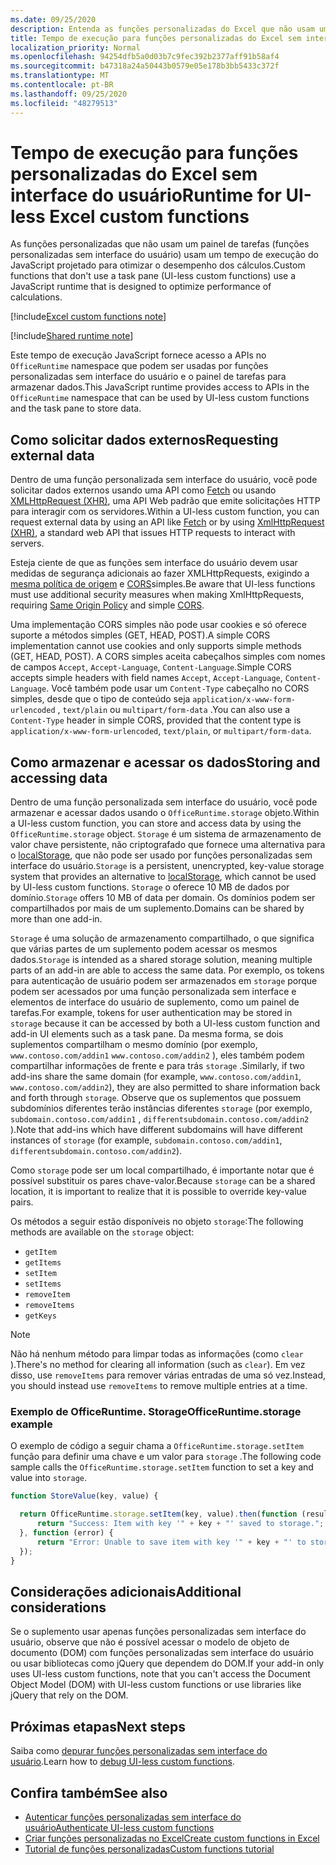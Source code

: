 ```yaml
---
ms.date: 09/25/2020
description: Entenda as funções personalizadas do Excel que não usam um painel de tarefas e seu tempo de execução JavaScript específico.
title: Tempo de execução para funções personalizadas do Excel sem interface do usuário
localization_priority: Normal
ms.openlocfilehash: 94254dfb5a0d03b7c9fec392b2377aff91b58af4
ms.sourcegitcommit: b47318a24a50443b0579e05e178b3bb5433c372f
ms.translationtype: MT
ms.contentlocale: pt-BR
ms.lasthandoff: 09/25/2020
ms.locfileid: "48279513"
---
```

# <a name="runtime-for-ui-less-excel-custom-functions"></a><span data-ttu-id="bad5b-103">Tempo de execução para funções personalizadas do Excel sem interface do usuário</span><span class="sxs-lookup"><span data-stu-id="bad5b-103">Runtime for UI-less Excel custom functions</span></span>

<span data-ttu-id="bad5b-104">As funções personalizadas que não usam um painel de tarefas (funções personalizadas sem interface do usuário) usam um tempo de execução do JavaScript projetado para otimizar o desempenho dos cálculos.</span><span class="sxs-lookup"><span data-stu-id="bad5b-104">Custom functions that don't use a task pane (UI-less custom functions) use a JavaScript runtime that is designed to optimize performance of calculations.</span></span>

[!include[Excel custom functions note](../includes/excel-custom-functions-note.md)]

[!include[Shared runtime note](../includes/shared-runtime-note.md)]

<span data-ttu-id="bad5b-105">Este tempo de execução JavaScript fornece acesso a APIs no `OfficeRuntime` namespace que podem ser usadas por funções personalizadas sem interface do usuário e o painel de tarefas para armazenar dados.</span><span class="sxs-lookup"><span data-stu-id="bad5b-105">This JavaScript runtime provides access to APIs in the `OfficeRuntime` namespace that can be used by UI-less custom functions and the task pane to store data.</span></span>

## <a name="requesting-external-data"></a><span data-ttu-id="bad5b-106">Como solicitar dados externos</span><span class="sxs-lookup"><span data-stu-id="bad5b-106">Requesting external data</span></span>

<span data-ttu-id="bad5b-107">Dentro de uma função personalizada sem interface do usuário, você pode solicitar dados externos usando uma API como [Fetch](https://developer.mozilla.org/en-US/docs/Web/API/Fetch_API) ou usando [XMLHttpRequest (XHR)](https://developer.mozilla.org/en-US/docs/Web/API/XMLHttpRequest), uma API Web padrão que emite solicitações HTTP para interagir com os servidores.</span><span class="sxs-lookup"><span data-stu-id="bad5b-107">Within a UI-less custom function, you can request external data by using an API like [Fetch](https://developer.mozilla.org/en-US/docs/Web/API/Fetch_API) or by using [XmlHttpRequest (XHR)](https://developer.mozilla.org/en-US/docs/Web/API/XMLHttpRequest), a standard web API that issues HTTP requests to interact with servers.</span></span>

<span data-ttu-id="bad5b-108">Esteja ciente de que as funções sem interface do usuário devem usar medidas de segurança adicionais ao fazer XMLHttpRequests, exigindo a [mesma política de origem](https://developer.mozilla.org/en-US/docs/Web/Security/Same-origin_policy) e [CORS](https://www.w3.org/TR/cors/)simples.</span><span class="sxs-lookup"><span data-stu-id="bad5b-108">Be aware that UI-less functions must use additional security measures when making XmlHttpRequests, requiring [Same Origin Policy](https://developer.mozilla.org/en-US/docs/Web/Security/Same-origin_policy) and simple [CORS](https://www.w3.org/TR/cors/).</span></span>

<span data-ttu-id="bad5b-109">Uma implementação CORS simples não pode usar cookies e só oferece suporte a métodos simples (GET, HEAD, POST).</span><span class="sxs-lookup"><span data-stu-id="bad5b-109">A simple CORS implementation cannot use cookies and only supports simple methods (GET, HEAD, POST).</span></span> <span data-ttu-id="bad5b-110">A CORS simples aceita cabeçalhos simples com nomes de campos `Accept`, `Accept-Language`, `Content-Language`.</span><span class="sxs-lookup"><span data-stu-id="bad5b-110">Simple CORS accepts simple headers with field names `Accept`, `Accept-Language`, `Content-Language`.</span></span> <span data-ttu-id="bad5b-111">Você também pode usar um `Content-Type` cabeçalho no CORS simples, desde que o tipo de conteúdo seja `application/x-www-form-urlencoded` , `text/plain` ou `multipart/form-data` .</span><span class="sxs-lookup"><span data-stu-id="bad5b-111">You can also use a `Content-Type` header in simple CORS, provided that the content type is `application/x-www-form-urlencoded`, `text/plain`, or `multipart/form-data`.</span></span>

## <a name="storing-and-accessing-data"></a><span data-ttu-id="bad5b-112">Como armazenar e acessar os dados</span><span class="sxs-lookup"><span data-stu-id="bad5b-112">Storing and accessing data</span></span>

<span data-ttu-id="bad5b-113">Dentro de uma função personalizada sem interface do usuário, você pode armazenar e acessar dados usando o `OfficeRuntime.storage` objeto.</span><span class="sxs-lookup"><span data-stu-id="bad5b-113">Within a UI-less custom function, you can store and access data by using the `OfficeRuntime.storage` object.</span></span> <span data-ttu-id="bad5b-114">`Storage` é um sistema de armazenamento de valor chave persistente, não criptografado que fornece uma alternativa para o [localStorage](https://developer.mozilla.org/en-US/docs/Web/API/Window/localStorage), que não pode ser usado por funções personalizadas sem interface do usuário.</span><span class="sxs-lookup"><span data-stu-id="bad5b-114">`Storage` is a persistent, unencrypted, key-value storage system that provides an alternative to [localStorage](https://developer.mozilla.org/en-US/docs/Web/API/Window/localStorage), which cannot be used by UI-less custom functions.</span></span> <span data-ttu-id="bad5b-115">`Storage` o oferece 10 MB de dados por domínio.</span><span class="sxs-lookup"><span data-stu-id="bad5b-115">`Storage` offers 10 MB of data per domain.</span></span> <span data-ttu-id="bad5b-116">Os domínios podem ser compartilhados por mais de um suplemento.</span><span class="sxs-lookup"><span data-stu-id="bad5b-116">Domains can be shared by more than one add-in.</span></span>

<span data-ttu-id="bad5b-117">`Storage` é uma solução de armazenamento compartilhado, o que significa que várias partes de um suplemento podem acessar os mesmos dados.</span><span class="sxs-lookup"><span data-stu-id="bad5b-117">`Storage` is intended as a shared storage solution, meaning multiple parts of an add-in are able to access the same data.</span></span> <span data-ttu-id="bad5b-118">Por exemplo, os tokens para autenticação de usuário podem ser armazenados em `storage` porque podem ser acessados por uma função personalizada sem interface e elementos de interface do usuário de suplemento, como um painel de tarefas.</span><span class="sxs-lookup"><span data-stu-id="bad5b-118">For example, tokens for user authentication may be stored in `storage` because it can be accessed by both a UI-less custom function and add-in UI elements such as a task pane.</span></span> <span data-ttu-id="bad5b-119">Da mesma forma, se dois suplementos compartilham o mesmo domínio (por exemplo, `www.contoso.com/addin1` `www.contoso.com/addin2` ), eles também podem compartilhar informações de frente e para trás `storage` .</span><span class="sxs-lookup"><span data-stu-id="bad5b-119">Similarly, if two add-ins share the same domain (for example, `www.contoso.com/addin1`, `www.contoso.com/addin2`), they are also permitted to share information back and forth through `storage`.</span></span> <span data-ttu-id="bad5b-120">Observe que os suplementos que possuem subdomínios diferentes terão instâncias diferentes `storage` (por exemplo, `subdomain.contoso.com/addin1` , `differentsubdomain.contoso.com/addin2` ).</span><span class="sxs-lookup"><span data-stu-id="bad5b-120">Note that add-ins which have different subdomains will have different instances of `storage` (for example, `subdomain.contoso.com/addin1`, `differentsubdomain.contoso.com/addin2`).</span></span>

<span data-ttu-id="bad5b-121">Como `storage` pode ser um local compartilhado, é importante notar que é possível substituir os pares chave-valor.</span><span class="sxs-lookup"><span data-stu-id="bad5b-121">Because `storage` can be a shared location, it is important to realize that it is possible to override key-value pairs.</span></span>

<span data-ttu-id="bad5b-122">Os métodos a seguir estão disponíveis no objeto `storage`:</span><span class="sxs-lookup"><span data-stu-id="bad5b-122">The following methods are available on the `storage` object:</span></span>

 - `getItem`
 - `getItems`
 - `setItem`
 - `setItems`
 - `removeItem`
 - `removeItems`
 - `getKeys`

> [!NOTE]
> <span data-ttu-id="bad5b-123">Não há nenhum método para limpar todas as informações (como `clear` ).</span><span class="sxs-lookup"><span data-stu-id="bad5b-123">There's no method for clearing all information (such as `clear`).</span></span> <span data-ttu-id="bad5b-124">Em vez disso, use `removeItems` para remover várias entradas de uma só vez.</span><span class="sxs-lookup"><span data-stu-id="bad5b-124">Instead, you should instead use `removeItems` to remove multiple entries at a time.</span></span>

### <a name="officeruntimestorage-example"></a><span data-ttu-id="bad5b-125">Exemplo de OfficeRuntime. Storage</span><span class="sxs-lookup"><span data-stu-id="bad5b-125">OfficeRuntime.storage example</span></span>

<span data-ttu-id="bad5b-126">O exemplo de código a seguir chama a `OfficeRuntime.storage.setItem` função para definir uma chave e um valor para `storage` .</span><span class="sxs-lookup"><span data-stu-id="bad5b-126">The following code sample calls the `OfficeRuntime.storage.setItem` function to set a key and value into `storage`.</span></span>

```js
function StoreValue(key, value) {

  return OfficeRuntime.storage.setItem(key, value).then(function (result) {
      return "Success: Item with key '" + key + "' saved to storage.";
  }, function (error) {
      return "Error: Unable to save item with key '" + key + "' to storage. " + error;
  });
}
```

## <a name="additional-considerations"></a><span data-ttu-id="bad5b-127">Considerações adicionais</span><span class="sxs-lookup"><span data-stu-id="bad5b-127">Additional considerations</span></span>

<span data-ttu-id="bad5b-128">Se o suplemento usar apenas funções personalizadas sem interface do usuário, observe que não é possível acessar o modelo de objeto de documento (DOM) com funções personalizadas sem interface do usuário ou usar bibliotecas como jQuery que dependem do DOM.</span><span class="sxs-lookup"><span data-stu-id="bad5b-128">If your add-in only uses UI-less custom functions, note that you can't access the Document Object Model (DOM) with UI-less custom functions or use libraries like jQuery that rely on the DOM.</span></span>

## <a name="next-steps"></a><span data-ttu-id="bad5b-129">Próximas etapas</span><span class="sxs-lookup"><span data-stu-id="bad5b-129">Next steps</span></span>
<span data-ttu-id="bad5b-130">Saiba como [depurar funções personalizadas sem interface do usuário](custom-functions-debugging.md).</span><span class="sxs-lookup"><span data-stu-id="bad5b-130">Learn how to [debug UI-less custom functions](custom-functions-debugging.md).</span></span>

## <a name="see-also"></a><span data-ttu-id="bad5b-131">Confira também</span><span class="sxs-lookup"><span data-stu-id="bad5b-131">See also</span></span>

* [<span data-ttu-id="bad5b-132">Autenticar funções personalizadas sem interface do usuário</span><span class="sxs-lookup"><span data-stu-id="bad5b-132">Authenticate UI-less custom functions</span></span>](custom-functions-authentication.md)
* [<span data-ttu-id="bad5b-133">Criar funções personalizadas no Excel</span><span class="sxs-lookup"><span data-stu-id="bad5b-133">Create custom functions in Excel</span></span>](custom-functions-overview.md)
* [<span data-ttu-id="bad5b-134">Tutorial de funções personalizadas</span><span class="sxs-lookup"><span data-stu-id="bad5b-134">Custom functions tutorial</span></span>](../tutorials/excel-tutorial-create-custom-functions.md)
